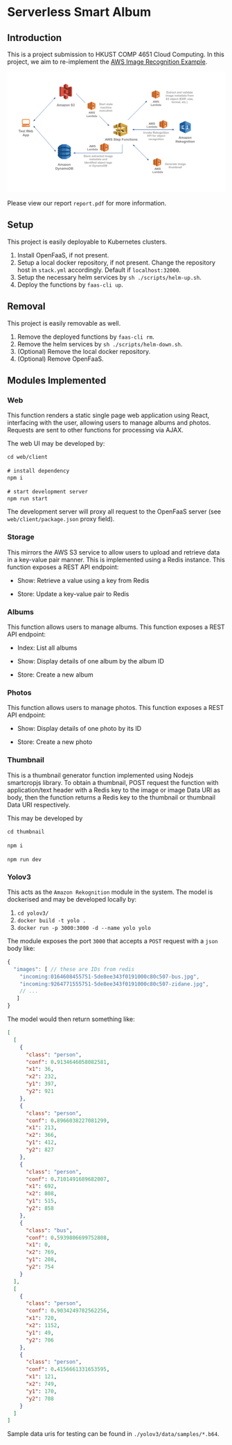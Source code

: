 # Serverless Smart Album

## Introduction

This is a project submission to HKUST COMP 4651 Cloud Computing. In this project, we aim to re-implement the [AWS Image Recognition Example](https://github.com/aws-samples/lambda-refarch-imagerecognition).

![](https://raw.githubusercontent.com/aws-samples/lambda-refarch-imagerecognition/master/images/photo-processing-backend-diagram.png)

Please view our report `report.pdf` for more information.

## Setup

This project is easily deployable to Kubernetes clusters.

1. Install OpenFaaS, if not present.
2. Setup a local docker repository, if not present. Change the repository host in `stack.yml` accordingly. Default if `localhost:32000`.
3. Setup the necessary helm services by `sh ./scripts/helm-up.sh`.
4. Deploy the functions by `faas-cli up`.

## Removal

This project is easily removable as well.

1. Remove the deployed functions by `faas-cli rm`.
2. Remove the helm services by `sh ./scripts/helm-down.sh`.
3. (Optional) Remove the local docker repository.
4. (Optional) Remove OpenFaaS.

## Modules Implemented

### Web

This function renders a static single page web application using React, interfacing with the user, allowing users to manage albums and photos. Requests are sent to other functions for processing via AJAX.

The web UI may be developed by:

```shell script
cd web/client

# install dependency
npm i

# start development server
npm run start
```

The development server will proxy all request to the OpenFaaS server (see `web/client/package.json` proxy field).

### Storage

This mirrors the AWS S3 service to allow users to upload and retrieve data in a key-value pair manner. This is implemented using a Redis instance. This function exposes a REST API endpoint:

- Show: Retrieve a value using a key from Redis

- Store: Update a key-value pair to Redis

### Albums

This function allows users to manage albums. This function exposes a REST API endpoint:

- Index: List all albums

- Show: Display details of one album by the album ID

- Store: Create a new album

### Photos

This function allows users to manage photos. This function exposes a REST API endpoint:

- Show: Display details of one photo by its ID

- Store: Create a new photo

### Thumbnail

This is a thumbnail generator function implemented using Nodejs smartcropjs library. To obtain a thumbnail, POST request the function with application/text header with a Redis key to the image or image Data URI as body, then the function returns a Redis key to the thumbnail or thumbnail Data URI respectively.

This may be developed by

```shell script
cd thumbnail

npm i

npm run dev
```

### Yolov3

This acts as the `Amazon Rekognition` module in the system. The model is dockerised and may be developed locally by:

1. `cd yolov3/`
2. `docker build -t yolo .`
3. `docker run -p 3000:3000 -d --name yolo yolo`

The module exposes the port `3000` that accepts a `POST` request with a `json` body like:

```javascript
{
  "images": [ // these are IDs from redis
    "incoming:0164608455751-5de8ee343f0191000c80c507-bus.jpg",
    "incoming:9264771555751-5de8ee343f0191000c80c507-zidane.jpg",
    // ...
   ]
}
```

The model would then return something like:

```json
[
  [
    {
      "class": "person",
      "conf": 0.9134646058082581,
      "x1": 36,
      "x2": 232,
      "y1": 397,
      "y2": 921
    },
    {
      "class": "person",
      "conf": 0.8966038227081299,
      "x1": 213,
      "x2": 366,
      "y1": 412,
      "y2": 827
    },
    {
      "class": "person",
      "conf": 0.7101491689682007,
      "x1": 692,
      "x2": 808,
      "y1": 515,
      "y2": 858
    },
    {
      "class": "bus",
      "conf": 0.5939806699752808,
      "x1": 0,
      "x2": 769,
      "y1": 208,
      "y2": 754
    }
  ],
  [
    {
      "class": "person",
      "conf": 0.9034249782562256,
      "x1": 720,
      "x2": 1152,
      "y1": 49,
      "y2": 706
    },
    {
      "class": "person",
      "conf": 0.4156661331653595,
      "x1": 121,
      "x2": 749,
      "y1": 170,
      "y2": 708
    }
  ]
]
```

Sample data uris for testing can be found in `./yolov3/data/samples/*.b64`.
